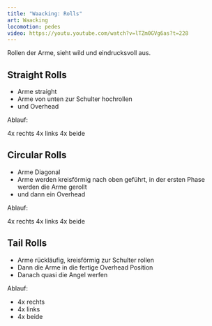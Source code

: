 ```yaml
---
title: "Waacking: Rolls"
art: Waacking
locomotion: pedes
video: https://youtu.youtube.com/watch?v=lTZm0GVg6as?t=228
---
```


Rollen der Arme, sieht wild und eindrucksvoll aus.

## Straight Rolls

- Arme straight
- Arme von unten zur Schulter hochrollen
- und Overhead

Ablauf:

4x rechts
4x links
4x beide

## Circular Rolls

- Arme Diagonal
- Arme werden kreisförmig nach oben geführt, in der ersten Phase werden die Arme gerollt
- und dann ein Overhead

Ablauf:

4x rechts
4x links
4x beide

## Tail Rolls

- Arme rückläufig, kreisförmig zur Schulter rollen
- Dann die Arme in die fertige Overhead Position
- Danach quasi die Angel werfen

Ablauf:

- 4x rechts
- 4x links
- 4x beide
